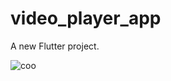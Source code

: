 # video_player_app

A new Flutter project.

![coo](https://user-images.githubusercontent.com/69114029/210272638-f74c3087-1f4b-4ef4-af05-c8ff8c0b50ce.jpg)
